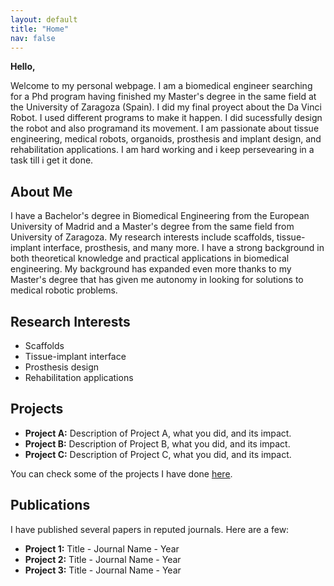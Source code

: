 ```yaml
---
layout: default
title: "Home"
nav: false
---
```


<div class="home-intro">
  <p><strong>Hello,</strong></p>
  <p>Welcome to my personal webpage. I am a biomedical engineer searching for a Phd program having finished my Master's degree in the same field at the University of Zaragoza (Spain). I did my final proyect about the Da Vinci Robot. I used different programs to make it happen. I did sucessfully design the robot and also programand its movement. I am passionate about tissue engineering, medical robots, organoids, prosthesis and implant design, and rehabilitation applications. I am hard working and i keep persevearing in a task till i get it done.</p>
</div>

<div class="home-section about-me">
  <h2>About Me</h2>
  <p>I have a Bachelor's degree in Biomedical Engineering from the European University of Madrid and a Master's degree from the same field from University of Zaragoza. My research interests include scaffolds, tissue-implant interface, prosthesis, and many more. I have a strong background in both theoretical knowledge and practical applications in biomedical engineering. My background has expanded even more thanks to my Master's degree that has given me autonomy in looking for solutions to medical robotic problems.</p>
</div>

<div class="home-columns">
  <div class="left-column">
    <h2>Research Interests</h2>
    <ul>
      <li>Scaffolds</li>
      <li>Tissue-implant interface</li>
      <li>Prosthesis design</li>
      <li>Rehabilitation applications</li>
    </ul>
  </div>

  <div class="right-columns">
    <div class="projects-column">
      <h2>Projects</h2>
      <ul>
        <li><strong>Project A:</strong> Description of Project A, what you did, and its impact.</li>
        <li><strong>Project B:</strong> Description of Project B, what you did, and its impact.</li>
        <li><strong>Project C:</strong> Description of Project C, what you did, and its impact.</li>
      </ul>
      <p>You can check some of the projects I have done <a href="#">here</a>.</p>
    </div>

   <div class="publications-column">
      <h2>Publications</h2>
      <p>I have published several papers in reputed journals. Here are a few:</p>
      <ul>
        <li><strong>Project 1:</strong> Title - Journal Name - Year</li>
        <li><strong>Project 2:</strong> Title - Journal Name - Year</li>
        <li><strong>Project 3:</strong> Title - Journal Name - Year</li>
      </ul>
    </div>
  </div>
</div>
